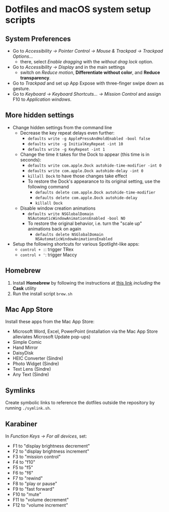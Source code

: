 # Dotfiles and macOS system setup scripts

## System Preferences
- Go to _Accessibility -> Pointer Control -> Mouse & Trackpad -> Trackpad Options..._
    - there, select _Enable dragging_ with the _without drag lock_ option.
- Go to _Accessibility -> Display_ and in the main settings
    - switch on _Reduce motion_, __Differentiate without color__, and __Reduce transparency__.
- Go to _Trackpad_ and set up App Expose with three-finger swipe down as gesture.
- Go to _Keyboard -> Keyboard Shortcuts... -> Mission Control_ and assign F10 to _Application windows_.

## More hidden settings
- Change hidden settings from the command line
    - Decrease the key repeat delays even further:
        - `defaults write -g ApplePressAndHoldEnabled -bool false`
        - `defaults write -g InitialKeyRepeat -int 10`
        - `defaults write -g KeyRepeat -int 1`
    - Change the time it takes for the Dock to appear (this time is in seconds):
        - `defaults write com.apple.Dock autohide-time-modifier -int 0`
        - `defaults write com.apple.Dock autohide-delay -int 0`
        - `killall Dock` to have those changes take effect
        - To restore the Dock's appearance to its original setting, use the following command
            - `defaults delete com.apple.Dock autohide-time-modifier`
            - `defaults delete com.apple.Dock autohide-delay`
            - `killall Dock`
    - Disable window creation animations
        - `defaults write NSGlobalDomain NSAutomaticWindowAnimationsEnabled -bool NO`
        - To restore the original behavior, i.e. turn the "scale up" animations back on again
            - `defaults delete NSGlobalDomain NSAutomaticWindowAnimationsEnabled`
- Setup the following shortcuts for various Spotlight-like apps:
    - `control + :`: trigger TRex
    - `control + '`: trigger Maccy

## Homebrew
1. Install __Homebrew__ by following the instructions at [this link](https://brew.sh/) _including_ the __Cask__ utility
2. Run the install script `brew.sh`

## Mac App Store
Install these apps from the Mac App Store:
- Microsoft Word, Excel, PowerPoint (installation via the Mac App Store alleviates Microsoft Update pop-ups)
- Simple Comic
- Hand Mirror
- DaisyDisk
- HEIC Converter (Sindre)
- Photo Widget (Sindre)
- Text Lens (Sindre)
- Any Text (Sindre)

## Symlinks
Create symbolic links to reference the dotfiles outside the repository by running `./symlink.sh`.

## Karabiner
In _Function Keys -> For all devices_, set:
- F1 to "display brightness decrement"
- F2 to "display brightness increment"
- F3 to "mission control"
- F4 to "f10"
- F5 to "f5"
- F6 to "f6"
- F7 to "rewind"
- F8 to "play or pause"
- F9 to "fast forward"
- F10 to "mute"
- F11 to "volume decrement"
- F12 to "volume increment"
